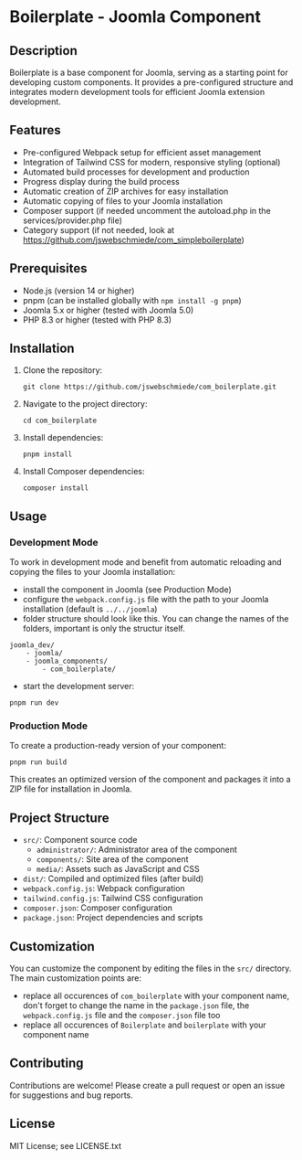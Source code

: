 # Boilerplate - Joomla Component

## Description

Boilerplate is a base component for Joomla, serving as a starting point for developing custom components. It provides a pre-configured structure and integrates modern development tools for efficient Joomla extension development.

## Features

-   Pre-configured Webpack setup for efficient asset management
-   Integration of Tailwind CSS for modern, responsive styling (optional)
-   Automated build processes for development and production
-   Progress display during the build process
-   Automatic creation of ZIP archives for easy installation
-   Automatic copying of files to your Joomla installation
-   Composer support (if needed uncomment the autoload.php in the services/provider.php file)
-   Category support (if not needed, look at https://github.com/jswebschmiede/com_simpleboilerplate)

## Prerequisites

-   Node.js (version 14 or higher)
-   pnpm (can be installed globally with `npm install -g pnpm`)
-   Joomla 5.x or higher (tested with Joomla 5.0)
-   PHP 8.3 or higher (tested with PHP 8.3)

## Installation

1. Clone the repository:

    ```
    git clone https://github.com/jswebschmiede/com_boilerplate.git
    ```

2. Navigate to the project directory:

    ```
    cd com_boilerplate
    ```

3. Install dependencies:

    ```
    pnpm install
    ```

4. Install Composer dependencies:

    ```
    composer install
    ```

## Usage

### Development Mode

To work in development mode and benefit from automatic reloading and copying the files to your Joomla installation:

-   install the component in Joomla (see Production Mode)
-   configure the `webpack.config.js` file with the path to your Joomla installation (default is `../../joomla`)
-   folder structure should look like this. You can change the names of the folders, important is only the structur itself.

```
joomla_dev/
    - joomla/
    - joomla_components/
        - com_boilerplate/
```

-   start the development server:

```
pnpm run dev
```

### Production Mode

To create a production-ready version of your component:

```
pnpm run build
```

This creates an optimized version of the component and packages it into a ZIP file for installation in Joomla.

## Project Structure

-   `src/`: Component source code
    -   `administrator/`: Administrator area of the component
    -   `components/`: Site area of the component
    -   `media/`: Assets such as JavaScript and CSS
-   `dist/`: Compiled and optimized files (after build)
-   `webpack.config.js`: Webpack configuration
-   `tailwind.config.js`: Tailwind CSS configuration
-   `composer.json`: Composer configuration
-   `package.json`: Project dependencies and scripts

## Customization

You can customize the component by editing the files in the `src/` directory. The main customization points are:

-   replace all occurences of `com_boilerplate` with your component name, don't forget to change the name in the `package.json` file, the `webpack.config.js` file and the `composer.json` file too
-   replace all occurences of `Boilerplate` and `boilerplate` with your component name

## Contributing

Contributions are welcome! Please create a pull request or open an issue for suggestions and bug reports.

## License

MIT License; see LICENSE.txt
